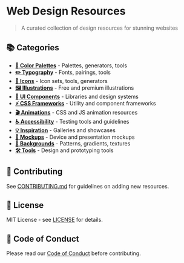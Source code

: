 # Web Design Resources

> A curated collection of design resources for stunning websites

## 📚 Categories

- **[🎨 Color Palettes](resources/color-palettes/)** - Palettes, generators, tools
- **[✏️ Typography](resources/typography/)** - Fonts, pairings, tools  
- **[🔧 Icons](resources/icons/)** - Icon sets, tools, generators
- **[🖼️ Illustrations](resources/illustrations/)** - Free and premium illustrations
- **[🧩 UI Components](resources/ui-components/)** - Libraries and design systems
- **[⚡ CSS Frameworks](resources/css-frameworks/)** - Utility and component frameworks
- **[🎬 Animations](resources/animations/)** - CSS and JS animation resources
- **[♿ Accessibility](resources/accessibility/)** - Testing tools and guidelines
- **[💡 Inspiration](resources/inspiration/)** - Galleries and showcases
- **[📱 Mockups](resources/mockups/)** - Device and presentation mockups
- **[🌈 Backgrounds](resources/backgrounds/)** - Patterns, gradients, textures
- **[🛠️ Tools](resources/tools/)** - Design and prototyping tools

## 🤝 Contributing

See [CONTRIBUTING.md](docs/CONTRIBUTING.md) for guidelines on adding new resources.

## 📄 License

MIT License - see [LICENSE](LICENSE) for details.

## 📜 Code of Conduct

Please read our [Code of Conduct](CODE_OF_CONDUCT.md) before contributing. 